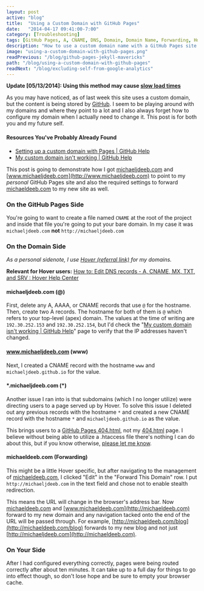 ```yaml
---
layout: post
active: "blog"
title:  "Using a Custom Domain with GitHub Pages"
date:   "2014-04-17 09:41:00-7:00"
category: [Troubleshooting]
tags: [GitHub Pages, A, CNAME, DNS, Domain, Domain Name, Forwarding, Hover]
description: "How to use a custom domain name with a GitHub Pages site."
image: "using-a-custom-domain-with-github-pages.png"
readPrevious: "/blog/github-pages-jekyll-mavericks"
path: "/blog/using-a-custom-domain-with-github-pages"
readNext: "/blog/excluding-self-from-google-analytics"
---
```


**Update [05/13/2014]: Using this method may cause [slow load times](http://instantclick.io/github-pages-and-apex-domains)**

As you may have noticed, as of last week this site uses a custom domain, but the content is being stored by [GitHub](https://github.com). I seem to be playing around with my domains and where they point to a lot and I also always forget how to configure my domain when I actually need to change it. This post is for both you and my future self.

#### Resources You've Probably Already Found
- [Setting up a custom domain with Pages | GitHub Help](https://help.github.com/articles/setting-up-a-custom-domain-with-pages)
- [My custom domain isn't working | GitHub Help](https://help.github.com/articles/my-custom-domain-isn-t-working)

This post is going to demonstrate how I got [michaeljdeeb.com](http://michaeljdeeb.com) and [www.michaeljdeeb.com](http://www.michaeljdeeb.com) to point to my *personal* GitHub Pages site and also the required settings to forward [michaeldeeb.com](http://michaeldeeb.com) to my new site as well.

### On the GitHub Pages Side
You're going to want to create a file named `CNAME` at the root of the project and inside that file you're going to put your bare domain. In my case it was `michaeljdeeb.com` **not** `http://michaeljdeeb.com`

### On the Domain Side
*As a personal sidenote, I use [Hover (referral link)](https://hover.com/rhek74MF) for my domains.*

**Relevant for Hover users:** [How to: Edit DNS records - A, CNAME, MX, TXT, and SRV : Hover Help Center](https://help.hover.com/entries/21204757-How-to-Edit-DNS-records-A-CNAME-MX-TXT-and-SRV)
#### michaeljdeeb.com (@)
First, delete any A, AAAA, or CNAME records that use `@` for the hostname. Then, create two A records. The hostname for both of them is `@` which refers to your top-level (apex) domain. The values at the time of writing are `192.30.252.153` and `192.30.252.154`, but I'd check the "[My custom domain isn't working | GitHub Help](https://help.github.com/articles/my-custom-domain-isn-t-working)" page to verify that the IP addresses haven't changed.

#### www.michaeljdeeb.com (www)
Next, I created a CNAME record with the hostname `www` and `michaeljdeeb.github.io` for the value.

#### &#42;.michaeljdeeb.com (&#42;)
Another issue I ran into is that subdomains (which I no longer utilize) were directing users to a page served up by Hover. To solve this issue I deleted out any previous records with the hostname `*` and created a new CNAME record with the hostname `*` and `michaeljdeeb.github.io` as the value.

This brings users to a [GitHub Pages 404.html](https://pages.github.com/404.html), not my [404.html](../../404.html) page. I believe without being able to utilize a .htaccess file there's nothing I can do about this, but if you know otherwise, [please let me know](../../contact.html).

#### michaeldeeb.com (Forwarding)
This might be a little Hover specific, but after navigating to the management of [michaeldeeb.com](http://michaeldeeb.com), I clicked "Edit" in the "Forward This Domain" row. I put `http://michaeljdeeb.com` in the text field and chose not to enable stealth redirection.

This means the URL will change in the browser's address bar. Now [michaeldeeb.com](http://michaeldeeb.com) and [www.michaeldeeb.com](http://michaeldeeb.com) forward to my new domain and any navigation tacked onto the end of the URL will be passed through. For example, [http://michaeldeeb.com/blog](http://michaeldeeb.com/blog) forwards to my new blog and not just [http://michaeljdeeb.com](http://michaeldeeb.com).

### On Your Side
After I had configured everything correctly, pages were being routed correctly after about ten minutes. It can take up to a full day for things to go into effect though, so don't lose hope and be sure to empty your browser cache.
